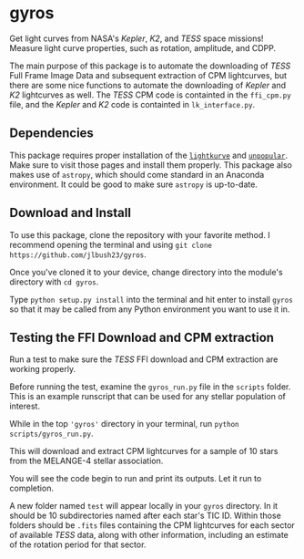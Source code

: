 # gyros
Get light curves from NASA's *Kepler*, *K2*, and *TESS* space missions! Measure light curve properties, such as rotation, amplitude, and CDPP.

The main purpose of this package is to automate the downloading of *TESS* Full Frame Image Data and subsequent extraction of CPM lightcurves, but there are some nice functions to automate the downloading of *Kepler* and *K2* lightcurves as well. The *TESS* CPM code is containted in the `ffi_cpm.py` file, and the *Kepler* and *K2* code is containted in `lk_interface.py`.

## Dependencies
This package requires proper installation of the [`lightkurve`](https://docs.lightkurve.org/) and [`unpopular`](https://github.com/soichiro-hattori/unpopular/]). Make sure to visit those pages and install them properly. This package also makes use of `astropy`, which should come standard in an Anaconda environment. It could be good to make sure `astropy` is up-to-date.

## Download and Install
To use this package, clone the repository with your favorite method. I recommend opening the terminal and using `git clone https://github.com/jlbush23/gyros`. 

Once you've cloned it to your device, change directory into the module's directory with `cd gyros`.

Type `python setup.py install` into the terminal and hit enter to install `gyros` so that it may be called from any Python environment you want to use it in.

## Testing the FFI Download and CPM extraction

Run a test to make sure the *TESS* FFI download and CPM extraction are working properly. 

Before running the test, examine the `gyros_run.py` file in the `scripts` folder. This is an example runscript that can be used for any stellar population of interest.

While in the top `'gyros'` directory in your terminal, run `python scripts/gyros_run.py`. 

This will download and extract CPM lightcurves for a sample of 10 stars from the MELANGE-4 stellar association. 

You will see the code begin to run and print its outputs. Let it run to completion.

A new folder named `test` will appear locally in your `gyros` directory. In it should be 10 subdirectories named after each star's TIC ID. Within those folders should be `.fits` files containing the CPM lightcurves for each sector of available *TESS* data, along with other information, including an estimate of the rotation period for that sector.


